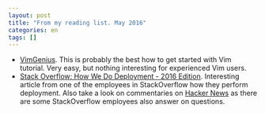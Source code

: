 ```yaml
---
layout: post
title: "From my reading list. May 2016"
categories: en
tags: []
---
```


- [VimGenius](http://www.vimgenius.com). This is probably the best how to get
  started with Vim tutorial. Very easy, but nothing interesting for experienced
  Vim users.
- [Stack Overflow: How We Do Deployment - 2016
  Edition](http://nickcraver.com/blog/2016/05/03/stack-overflow-how-we-do-deployment-2016-edition/).
  Interesting article from one of the employees in StackOverflow how they
  perform deployment. Also take a look on commentaries on [Hacker
  News](https://news.ycombinator.com/item?id=11620890) as there are some
  StackOverflow employees also answer on questions.
